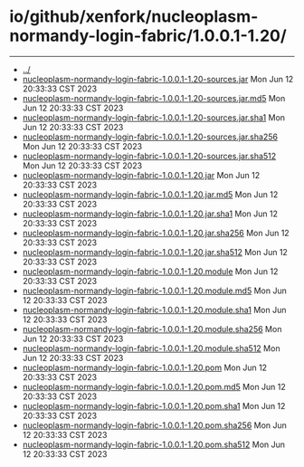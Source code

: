 # io/github/xenfork/nucleoplasm-normandy-login-fabric/1.0.0.1-1.20/

---
- [../](../index.md)
- [nucleoplasm-normandy-login-fabric-1.0.0.1-1.20-sources.jar](nucleoplasm-normandy-login-fabric-1.0.0.1-1.20-sources.jar) Mon Jun 12 20:33:33 CST 2023
- [nucleoplasm-normandy-login-fabric-1.0.0.1-1.20-sources.jar.md5](nucleoplasm-normandy-login-fabric-1.0.0.1-1.20-sources.jar.md5) Mon Jun 12 20:33:33 CST 2023
- [nucleoplasm-normandy-login-fabric-1.0.0.1-1.20-sources.jar.sha1](nucleoplasm-normandy-login-fabric-1.0.0.1-1.20-sources.jar.sha1) Mon Jun 12 20:33:33 CST 2023
- [nucleoplasm-normandy-login-fabric-1.0.0.1-1.20-sources.jar.sha256](nucleoplasm-normandy-login-fabric-1.0.0.1-1.20-sources.jar.sha256) Mon Jun 12 20:33:33 CST 2023
- [nucleoplasm-normandy-login-fabric-1.0.0.1-1.20-sources.jar.sha512](nucleoplasm-normandy-login-fabric-1.0.0.1-1.20-sources.jar.sha512) Mon Jun 12 20:33:33 CST 2023
- [nucleoplasm-normandy-login-fabric-1.0.0.1-1.20.jar](nucleoplasm-normandy-login-fabric-1.0.0.1-1.20.jar) Mon Jun 12 20:33:33 CST 2023
- [nucleoplasm-normandy-login-fabric-1.0.0.1-1.20.jar.md5](nucleoplasm-normandy-login-fabric-1.0.0.1-1.20.jar.md5) Mon Jun 12 20:33:33 CST 2023
- [nucleoplasm-normandy-login-fabric-1.0.0.1-1.20.jar.sha1](nucleoplasm-normandy-login-fabric-1.0.0.1-1.20.jar.sha1) Mon Jun 12 20:33:33 CST 2023
- [nucleoplasm-normandy-login-fabric-1.0.0.1-1.20.jar.sha256](nucleoplasm-normandy-login-fabric-1.0.0.1-1.20.jar.sha256) Mon Jun 12 20:33:33 CST 2023
- [nucleoplasm-normandy-login-fabric-1.0.0.1-1.20.jar.sha512](nucleoplasm-normandy-login-fabric-1.0.0.1-1.20.jar.sha512) Mon Jun 12 20:33:33 CST 2023
- [nucleoplasm-normandy-login-fabric-1.0.0.1-1.20.module](nucleoplasm-normandy-login-fabric-1.0.0.1-1.20.module) Mon Jun 12 20:33:33 CST 2023
- [nucleoplasm-normandy-login-fabric-1.0.0.1-1.20.module.md5](nucleoplasm-normandy-login-fabric-1.0.0.1-1.20.module.md5) Mon Jun 12 20:33:33 CST 2023
- [nucleoplasm-normandy-login-fabric-1.0.0.1-1.20.module.sha1](nucleoplasm-normandy-login-fabric-1.0.0.1-1.20.module.sha1) Mon Jun 12 20:33:33 CST 2023
- [nucleoplasm-normandy-login-fabric-1.0.0.1-1.20.module.sha256](nucleoplasm-normandy-login-fabric-1.0.0.1-1.20.module.sha256) Mon Jun 12 20:33:33 CST 2023
- [nucleoplasm-normandy-login-fabric-1.0.0.1-1.20.module.sha512](nucleoplasm-normandy-login-fabric-1.0.0.1-1.20.module.sha512) Mon Jun 12 20:33:33 CST 2023
- [nucleoplasm-normandy-login-fabric-1.0.0.1-1.20.pom](nucleoplasm-normandy-login-fabric-1.0.0.1-1.20.pom) Mon Jun 12 20:33:33 CST 2023
- [nucleoplasm-normandy-login-fabric-1.0.0.1-1.20.pom.md5](nucleoplasm-normandy-login-fabric-1.0.0.1-1.20.pom.md5) Mon Jun 12 20:33:33 CST 2023
- [nucleoplasm-normandy-login-fabric-1.0.0.1-1.20.pom.sha1](nucleoplasm-normandy-login-fabric-1.0.0.1-1.20.pom.sha1) Mon Jun 12 20:33:33 CST 2023
- [nucleoplasm-normandy-login-fabric-1.0.0.1-1.20.pom.sha256](nucleoplasm-normandy-login-fabric-1.0.0.1-1.20.pom.sha256) Mon Jun 12 20:33:33 CST 2023
- [nucleoplasm-normandy-login-fabric-1.0.0.1-1.20.pom.sha512](nucleoplasm-normandy-login-fabric-1.0.0.1-1.20.pom.sha512) Mon Jun 12 20:33:33 CST 2023
